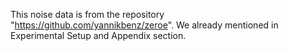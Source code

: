 This noise data is from the repository "https://github.com/yannikbenz/zeroe". We already mentioned in Experimental Setup and Appendix section.